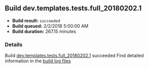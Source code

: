 ## Build dev.templates.tests.full_20180202.1
- **Build result:** `succeeded`
- **Build queued:** 2/2/2018 5:00:00 AM
- **Build duration:** 267.15 minutes
### Details
Build [dev.templates.tests.full_20180202.1](https://winappstudio.visualstudio.com/web/build.aspx?pcguid=a4ef43be-68ce-4195-a619-079b4d9834c2&builduri=vstfs%3a%2f%2f%2fBuild%2fBuild%2f24855) succeeded
Find detailed information in the [build log files](https://uwpctdiags.blob.core.windows.net/buildlogs/dev.templates.tests.full_20180202.1_logs.zip)
